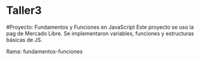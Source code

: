 # Taller3
#Proyecto: Fundamentos y Funciones en JavaScript
Este proyecto se uso la pag de Mercado Libre. Se implementaron variables, funciones y estructuras básicas de JS.

Rama: fundamentos-funciones

